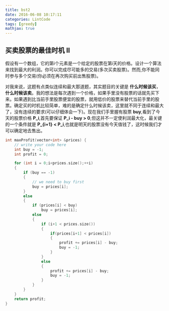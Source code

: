 ```yaml
---
title: bst2
date: 2016-06-08 10:17:11
categories: LintCode
tags: [greedy]
mathjax: true
---
```


## 买卖股票的最佳时机 II

假设有一个数组，它的第i个元素是一个给定的股票在第i天的价格。设计一个算法来找到最大的利润。你可以完成尽可能多的交易(多次买卖股票)。然而,你不能同时参与多个交易(你必须在再次购买前出售股票)。

对我来说，这题有点类似连续和最大那道题，其实题目的关键是 **什么时候该买**，**什么时候该卖**。我的想法是每次遇到一个价格，如果手里没有股票的话就先买下来。如果遇到比当前手里股票便宜的股票，就用低价的股票来替代当前手里的股票。确定买的时机比较简单，难的是确定什么时候该卖，这里就不同于连续和最大了，没有连续的要求(可以仔细体会一下)。现在我们手里握有股票 **buy**,看到了今天的股票价格 **P_i**,首先要保证 **P_i - buy > 0**,但这并不一定使利润最大化，最关键的一个条件就是 **P_{i+1} < P_i**,也就是明天的股票没有今天值钱了，这时候我们才可以确定地去售出。

```cpp
int maxProfit(vector<int> &prices) {
    // write your code here
    int buy = -1;
    int profit = 0;

    for (int i = 0;i<prices.size();++i)
    {
        if (buy == -1)
        {
            // we need to buy first
            buy = prices[i];
        }
        else
        {
            if (prices[i] < buy)
                buy = prices[i];
            else
            {
                if (i+1 < prices.size())
                {
                    if(prices[i+1] < prices[i])
                    {
                        profit += prices[i] - buy;
                        buy = -1;
                    }
                }
                else
                {
                    profit += prices[i] - buy;
                    buy = -1;
                }
            }
        }
    }
    return profit;
}
```
